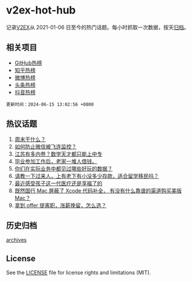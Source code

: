 # v2ex-hot-hub

 记录[V2EX](https://www.v2ex.com/)从 2021-01-06 日至今的热门话题。每小时抓取一次数据，按天[归档](archives)。
 
 ## 相关项目

- [GitHub热榜](https://github.com/it985/github-hot-hub)
- [知乎热榜](https://github.com/it985/zhihu-hot-hub)
- [微博热榜](https://github.com/it985/weibo-hot-hub)
- [头条热榜](https://github.com/it985/toutiao-hot-hub)
- [抖音热榜](https://github.com/it985/douyin-hot-hub)


 `更新时间：2024-06-15 13:02:56 +0800`

## 热议话题

1. [周末干什么？](https://www.v2ex.com/t/1049550)
1. [如何防止微信被飞连监控？](https://www.v2ex.com/t/1049621)
1. [江苏有多内卷？数学天才都只能上中专](https://www.v2ex.com/t/1049586)
1. [毕业参加工作后，老家一堆人借钱。](https://www.v2ex.com/t/1049681)
1. [你们在实际业务中都见过哪些好玩的数据？](https://www.v2ex.com/t/1049560)
1. [请教一下过来人，上有老下有小没多少存款，适合留学移民吗？](https://www.v2ex.com/t/1049546)
1. [最近感受孩子这一代医疗还是享福了的](https://www.v2ex.com/t/1049564)
1. [既然国行 Mac 屏蔽了 Xcode 代码补全， 有没有什么靠谱的渠道购买美版 Mac？](https://www.v2ex.com/t/1049574)
1. [拿到 offer 提离职，涨薪挽留，怎么选？](https://www.v2ex.com/t/1049617)

## 历史归档

[archives](archives)

## License

See the [LICENSE](LICENSE) file for license rights and limitations (MIT).
